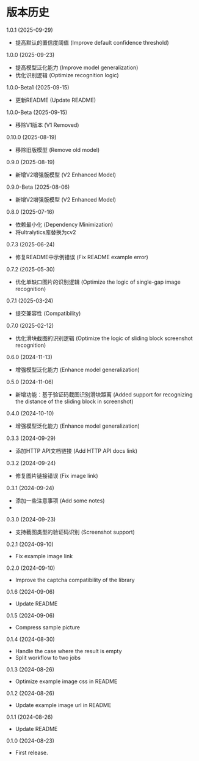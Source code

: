 # 版本历史

1.0.1 (2025-09-29)
* 提高默认的置信度阈值 (Improve default confidence threshold)

1.0.0 (2025-09-23)
* 提高模型泛化能力 (Improve model generalization)
* 优化识别逻辑 (Optimize recognition logic)

1.0.0-Beta1 (2025-09-15)
* 更新README (Update README)

1.0.0-Beta (2025-09-15)

* 移除V1版本 (V1 Removed)

0.10.0 (2025-08-19)

* 移除旧版模型 (Remove old model)

0.9.0 (2025-08-19)

* 新增V2增强版模型 (V2 Enhanced Model)

0.9.0-Beta (2025-08-06)

* 新增V2增强版模型 (V2 Enhanced Model)

0.8.0 (2025-07-16)

* 依赖最小化 (Dependency Minimization)
* 将ultralytics库替换为cv2

0.7.3 (2025-06-24)

* 修复README中示例错误 (Fix README example error)

0.7.2 (2025-05-30)

* 优化单缺口图片的识别逻辑 (Optimize the logic of single-gap image recognition)

0.7.1 (2025-03-24)

* 提交兼容性 (Compatibility)

0.7.0 (2025-02-12)

* 优化滑块截图的识别逻辑 (Optimize the logic of sliding block screenshot recognition)

0.6.0 (2024-11-13)

* 增强模型泛化能力 (Enhance model generalization)

0.5.0 (2024-11-06)

* 新增功能：基于验证码截图识别滑块距离 (Added support for recognizing the distance of the sliding block in screenshot)

0.4.0 (2024-10-10)

* 增强模型泛化能力 (Enhance model generalization)

0.3.3 (2024-09-29)

* 添加HTTP API文档链接 (Add HTTP API docs link)

0.3.2 (2024-09-24)

* 修复图片链接错误 (Fix image link)

0.3.1 (2024-09-24)

* 添加一些注意事项 (Add some notes)
*

0.3.0 (2024-09-23)

* 支持截图类型的验证码识别 (Screenshot support)

0.2.1 (2024-09-10)

* Fix example image link

0.2.0 (2024-09-10)

* Improve the captcha compatibility of the library

0.1.6 (2024-09-06)

* Update README

0.1.5 (2024-09-06)

* Compress sample picture

0.1.4 (2024-08-30)

* Handle the case where the result is empty
* Split workflow to two jobs

0.1.3 (2024-08-26)

* Optimize example image css in README

0.1.2 (2024-08-26)

* Update example image url in README

0.1.1 (2024-08-26)

* Update README

0.1.0 (2024-08-23)

* First release.